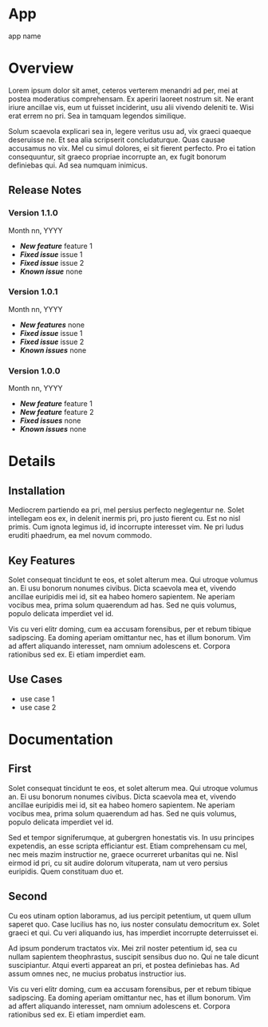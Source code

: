 # App
app name

# Overview

Lorem ipsum dolor sit amet, ceteros verterem menandri ad per, mei at postea moderatius comprehensam. Ex aperiri laoreet nostrum sit. Ne erant iriure ancillae vis, eum ut fuisset inciderint, usu alii vivendo deleniti te. Wisi erat errem no pri. Sea in tamquam legendos similique.

Solum scaevola explicari sea in, legere veritus usu ad, vix graeci quaeque deseruisse ne. Et sea alia scripserit concludaturque. Quas causae accusamus no vix. Mel cu simul dolores, ei sit fierent perfecto. Pro ei tation consequuntur, sit graeco propriae incorrupte an, ex fugit bonorum definiebas qui. Ad sea numquam inimicus.

## Release Notes

### Version 1.1.0
Month nn, YYYY

- ***New feature*** feature 1
- ***Fixed issue*** issue 1
- ***Fixed issue*** issue 2
- ***Known issue*** none

### Version 1.0.1
Month nn, YYYY

- ***New features*** none
- ***Fixed issue*** issue 1
- ***Fixed issue*** issue 2
- ***Known issues*** none

### Version 1.0.0
Month nn, YYYY

- ***New feature*** feature 1
- ***New feature*** feature 2
- ***Fixed issues*** none
- ***Known issues*** none


# Details

## Installation
Mediocrem partiendo ea pri, mel persius perfecto neglegentur ne. Solet intellegam eos ex, in delenit inermis pri, pro justo fierent cu. Est no nisl primis. Cum ignota legimus id, id incorrupte interesset vim. Ne pri ludus eruditi phaedrum, ea mel novum commodo.

## Key Features
Solet consequat tincidunt te eos, et solet alterum mea. Qui utroque volumus an. Ei usu bonorum nonumes civibus. Dicta scaevola mea et, vivendo ancillae euripidis mei id, sit ea habeo homero sapientem. Ne aperiam vocibus mea, prima solum quaerendum ad has. Sed ne quis volumus, populo delicata imperdiet vel id.

Vis cu veri elitr doming, cum ea accusam forensibus, per et rebum tibique sadipscing. Ea doming aperiam omittantur nec, has et illum bonorum. Vim ad affert aliquando interesset, nam omnium adolescens et. Corpora rationibus sed ex. Ei etiam imperdiet eam.

## Use Cases 
- use case 1
- use case 2

# Documentation

## First
Solet consequat tincidunt te eos, et solet alterum mea. Qui utroque volumus an. Ei usu bonorum nonumes civibus. Dicta scaevola mea et, vivendo ancillae euripidis mei id, sit ea habeo homero sapientem. Ne aperiam vocibus mea, prima solum quaerendum ad has. Sed ne quis volumus, populo delicata imperdiet vel id.

Sed et tempor signiferumque, at gubergren honestatis vis. In usu principes expetendis, an esse scripta efficiantur est. Etiam comprehensam cu mel, nec meis mazim instructior ne, graece ocurreret urbanitas qui ne. Nisl eirmod id pri, cu sit audire dolorum vituperata, nam ut vero persius euripidis. Quem constituam duo et.

## Second
Cu eos utinam option laboramus, ad ius percipit petentium, ut quem ullum saperet quo. Case lucilius has no, ius noster consulatu democritum ex. Solet graeci et qui. Cu veri aliquando ius, has imperdiet incorrupte deterruisset ei.

Ad ipsum ponderum tractatos vix. Mei zril noster petentium id, sea cu nullam sapientem theophrastus, suscipit sensibus duo no. Qui ne tale dicunt suscipiantur. Atqui everti appareat an pri, et postea definiebas has. Ad assum omnes nec, ne mucius probatus instructior ius.

Vis cu veri elitr doming, cum ea accusam forensibus, per et rebum tibique sadipscing. Ea doming aperiam omittantur nec, has et illum bonorum. Vim ad affert aliquando interesset, nam omnium adolescens et. Corpora rationibus sed ex. Ei etiam imperdiet eam.
